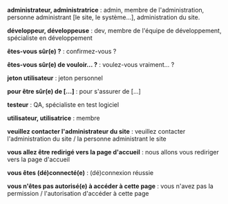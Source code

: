 **administrateur, administratrice** : admin, membre de l'administration, personne administrant \[le site, le système...\], administration du site.

**développeur, développeuse** : dev, membre de l'équipe de développement, spécialiste en développement

**êtes-vous sûr(e) ?** : confirmez-vous ?

**êtes-vous sûr(e) de vouloir... ?** : voulez-vous vraiment... ?

**jeton utilisateur** : jeton personnel

**pour être sûr(e) de \[...\]** : pour s'assurer de \[...\]

**testeur** : QA, spécialiste en test logiciel

**utilisateur, utilisatrice** : membre

**veuillez contacter l'administrateur du site** : veuillez contacter l'administration du site / la personne administrant le site

**vous allez être redirigé vers la page d'accueil** : nous allons vous rediriger vers la page d'accueil

**vous êtes (dé)connecté(e)** : (dé)connexion réussie

**vous n'êtes pas autorisé(e) à accéder à cette page** : vous n'avez pas la permission / l'autorisation d'accéder à cette page